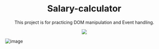 <div align=center>
<h1 align=center>Salary-calculator</h1>
<p>This project is for practicing DOM manipulation and Event handling.</p>
<a href=https://salarycalculator.netlify.app/><img src=https://img.shields.io/badge/%F0%9F%91%89-LIVE-success></a>
</div>

![image](https://user-images.githubusercontent.com/72032743/186572324-101d827b-0805-4550-915b-4bb7e518cc02.png)
